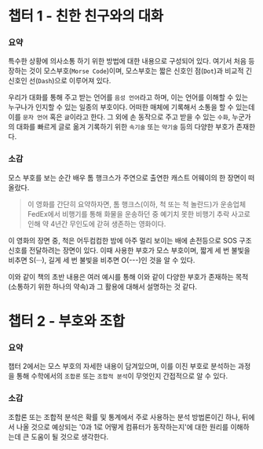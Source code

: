 # 챕터 1 - 친한 친구와의 대화

### 요약

특수한 상황에 의사소통 하기 위한 방법에 대한 내용으로 구성되어 있다. 여기서 처음 등장하는 것이 모스부호(`Morse Code`)이며, 모스부호는 짧은 신호인 점(`Dot`)과 비교적 긴 신호인 선(`Dash`)으로 이루어져 있다.

우리가 대화를 통해 주고 받는 언어를 `음성 언어`라고 하며, 이는 언어를 이해할 수 있는 누구나가 인지할 수 있는 일종의 부호이다. 어떠한 매체에 기록해서 소통을 할 수 있는데 이를 `문자 언어` 혹은 `글`이라고 한다. 그 외에 손 동작으로 주고 받을 수 있는 `수화`, 누군가의 대화를 빠르게 글로 옮겨 기록하기 위한 `속기술` 또는 `약기술` 등의 다양한 부호가 존재한다.

### 소감

모스 부호를 보는 순간 배우 톰 행크스가 주연으로 출연한 캐스트 어웨이의 한 장면이 떠올랐다. 

> 이 영화를 간단히 요약하자면, 톰 행크스(이하, 척 또는 척 놀란드)가 운송업체 FedEx에서 비행기를 통해 화물을 운송하던 중 예기치 못한 비행기 추락 사고로 인해 약 4년간 무인도에 갇혀 생존하는 영화이다.

이 영화의 장면 중, 척은 어두컴컴한 밤에 아주 멀리 보이는 배에 손전등으로 SOS 구조 신호를 전달하려는 장면이 있다. 이때 사용한 부호가 모스 부호이며, 짧게 세 번 불빛을 비추면 S(···), 길게 세 번 불빛을 비추면 O(---)인 것을 알 수 있다.

이와 같이 책의 초반 내용은 여러 예시를 통해 이와 같이 다양한 부호가 존재하는 목적(소통하기 위한 하나의 약속)과 그 활용에 대해서 설명하는 것 같다.

# 챕터 2 - 부호와 조합

### 요약

챕터 2에서는 모스 부호의 자세한 내용이 담겨있으며, 이를 이진 부호로 분석하는 과정을 통해 수학에서의 `조합론` 또는 `조합적 분석`이 무엇인지 간접적으로 알 수 있다.

### 소감

조합론 또는 조합적 분석은 확률 및 통계에서 주로 사용하는 분석 방법론이긴 하나, 뒤에서 나올 것으로 예상되는 '0과 1로 어떻게 컴퓨터가 동작하는지'에 대한 원리를 이해하는데 큰 도움이 될 것으로 생각한다.
